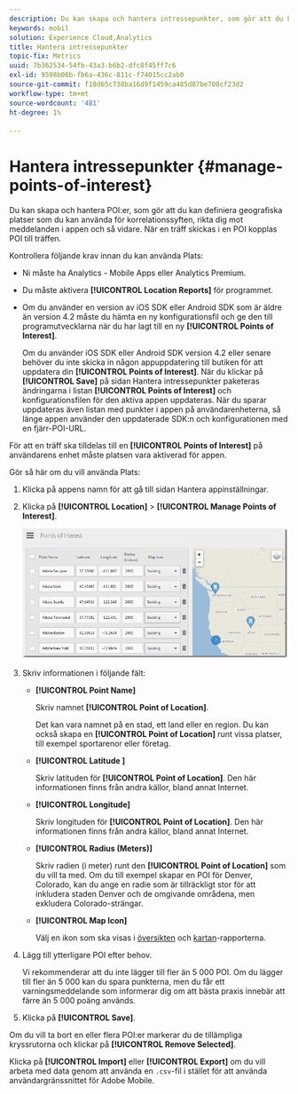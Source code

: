 ```yaml
---
description: Du kan skapa och hantera intressepunkter, som gör att du kan definiera geografiska platser som du kan använda för korrelationssyften, mål med meddelanden i appen och så vidare. När en träff skickas i en intressepunkt kopplas den till träffen.
keywords: mobil
solution: Experience Cloud,Analytics
title: Hantera intressepunkter
topic-fix: Metrics
uuid: 7b362534-54fb-43a3-b6b2-dfc8f45ff7c6
exl-id: 9598b06b-fb6a-436c-811c-f74015cc2ab0
source-git-commit: f18d65c738ba16d9f1459ca485d87be708cf23d2
workflow-type: tm+mt
source-wordcount: '481'
ht-degree: 1%

---
```


# Hantera intressepunkter {#manage-points-of-interest}

Du kan skapa och hantera POI:er, som gör att du kan definiera geografiska platser som du kan använda för korrelationssyften, rikta dig mot meddelanden i appen och så vidare. När en träff skickas i en POI kopplas POI till träffen.

Kontrollera följande krav innan du kan använda Plats:

* Ni måste ha Analytics - Mobile Apps eller Analytics Premium.
* Du måste aktivera **[!UICONTROL Location Reports]** för programmet.
* Om du använder en version av iOS SDK eller Android SDK som är äldre än version 4.2 måste du hämta en ny konfigurationsfil och ge den till programutvecklarna när du har lagt till en ny **[!UICONTROL Points of Interest]**.

   Om du använder iOS SDK eller Android SDK version 4.2 eller senare behöver du inte skicka in någon appuppdatering till butiken för att uppdatera din **[!UICONTROL Points of Interest]**. När du klickar på **[!UICONTROL Save]** på sidan Hantera intressepunkter paketeras ändringarna i listan **[!UICONTROL Points of Interest]** och konfigurationsfilen för den aktiva appen uppdateras. När du sparar uppdateras även listan med punkter i appen på användarenheterna, så länge appen använder den uppdaterade SDK:n och konfigurationen med en fjärr-POI-URL.

För att en träff ska tilldelas till en **[!UICONTROL Points of Interest]** på användarens enhet måste platsen vara aktiverad för appen.

Gör så här om du vill använda Plats:

1. Klicka på appens namn för att gå till sidan Hantera appinställningar.
1. Klicka på **[!UICONTROL Location]** > **[!UICONTROL Manage Points of Interest]**.

   ![Stegresultat](assets/poi.png)

1. Skriv informationen i följande fält:

   * **[!UICONTROL Point Name]**

      Skriv namnet **[!UICONTROL Point of Location]**.

      Det kan vara namnet på en stad, ett land eller en region. Du kan också skapa en **[!UICONTROL Point of Location]** runt vissa platser, till exempel sportarenor eller företag.

   * **[!UICONTROL Latitude ]**

      Skriv latituden för **[!UICONTROL Point of Location]**. Den här informationen finns från andra källor, bland annat Internet.

   * **[!UICONTROL Longitude]**

      Skriv longituden för **[!UICONTROL Point of Location]**. Den här informationen finns från andra källor, bland annat Internet.

   * **[!UICONTROL Radius (Meters)]**

      Skriv radien (i meter) runt den **[!UICONTROL Point of Location]** som du vill ta med. Om du till exempel skapar en POI för Denver, Colorado, kan du ange en radie som är tillräckligt stor för att inkludera staden Denver och de omgivande områdena, men exkludera Colorado-strängar.

   * **[!UICONTROL Map Icon]**

      Välj en ikon som ska visas i [översikten](/help/using/location/c-location-overview.md) och [kartan](/help/using/location/c-map-points.md)-rapporterna.

1. Lägg till ytterligare POI efter behov.

   Vi rekommenderar att du inte lägger till fler än 5 000 POI. Om du lägger till fler än 5 000 kan du spara punkterna, men du får ett varningsmeddelande som informerar dig om att bästa praxis innebär att färre än 5 000 poäng används.

1. Klicka på **[!UICONTROL Save]**.

Om du vill ta bort en eller flera POI:er markerar du de tillämpliga kryssrutorna och klickar på **[!UICONTROL Remove Selected]**.

Klicka på **[!UICONTROL Import]** eller **[!UICONTROL Export]** om du vill arbeta med data genom att använda en `.csv`-fil i stället för att använda användargränssnittet för Adobe Mobile.
